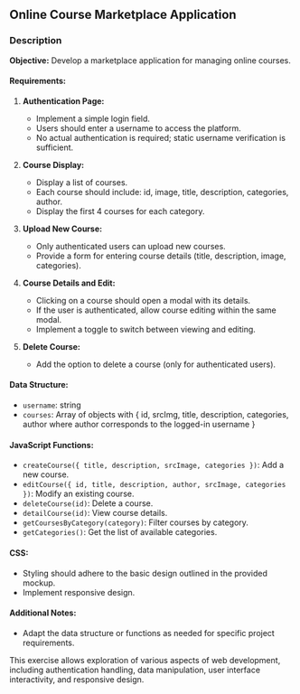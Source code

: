 ## Online Course Marketplace Application

### Description

**Objective:** Develop a marketplace application for managing online courses.



#### Requirements:

1. **Authentication Page:**
   - Implement a simple login field.
   - Users should enter a username to access the platform.
   - No actual authentication is required; static username verification is sufficient.

2. **Course Display:**
   - Display a list of courses.
   - Each course should include: id, image, title, description, categories, author.
   - Display the first 4 courses for each category.

3. **Upload New Course:**
   - Only authenticated users can upload new courses.
   - Provide a form for entering course details (title, description, image, categories).

4. **Course Details and Edit:**
   - Clicking on a course should open a modal with its details.
   - If the user is authenticated, allow course editing within the same modal.
   - Implement a toggle to switch between viewing and editing.

5. **Delete Course:**
   - Add the option to delete a course (only for authenticated users).

#### Data Structure:

- `username`: string
- `courses`: Array of objects with { id, srcImg, title, description, categories, author where author corresponds to the logged-in username }

#### JavaScript Functions:

- `createCourse({ title, description, srcImage, categories })`: Add a new course.
- `editCourse({ id, title, description, author, srcImage, categories })`: Modify an existing course.
- `deleteCourse(id)`: Delete a course.
- `detailCourse(id)`: View course details.
- `getCoursesByCategory(category)`: Filter courses by category.
- `getCategories()`: Get the list of available categories.

#### CSS:

- Styling should adhere to the basic design outlined in the provided mockup.
- Implement responsive design.

#### Additional Notes:

- Adapt the data structure or functions as needed for specific project requirements.

This exercise allows exploration of various aspects of web development, including authentication handling, data manipulation, user interface interactivity, and responsive design.
